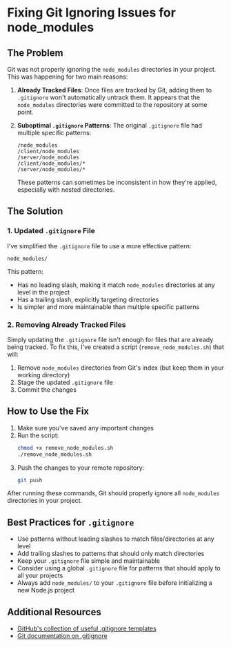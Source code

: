 # Fixing Git Ignoring Issues for node_modules

## The Problem

Git was not properly ignoring the `node_modules` directories in your project. This was happening for two main reasons:

1. **Already Tracked Files**: Once files are tracked by Git, adding them to `.gitignore` won't automatically untrack them. It appears that the `node_modules` directories were committed to the repository at some point.

2. **Suboptimal `.gitignore` Patterns**: The original `.gitignore` file had multiple specific patterns:
   ```
   /node_modules
   /client/node_modules
   /server/node_modules
   /client/node_modules/*
   /server/node_modules/*
   ```
   These patterns can sometimes be inconsistent in how they're applied, especially with nested directories.

## The Solution

### 1. Updated `.gitignore` File

I've simplified the `.gitignore` file to use a more effective pattern:

```
node_modules/
```

This pattern:
- Has no leading slash, making it match `node_modules` directories at any level in the project
- Has a trailing slash, explicitly targeting directories
- Is simpler and more maintainable than multiple specific patterns

### 2. Removing Already Tracked Files

Simply updating the `.gitignore` file isn't enough for files that are already being tracked. To fix this, I've created a script (`remove_node_modules.sh`) that will:

1. Remove `node_modules` directories from Git's index (but keep them in your working directory)
2. Stage the updated `.gitignore` file
3. Commit the changes

## How to Use the Fix

1. Make sure you've saved any important changes
2. Run the script:
   ```bash
   chmod +x remove_node_modules.sh
   ./remove_node_modules.sh
   ```
3. Push the changes to your remote repository:
   ```bash
   git push
   ```

After running these commands, Git should properly ignore all `node_modules` directories in your project.

## Best Practices for `.gitignore`

- Use patterns without leading slashes to match files/directories at any level
- Add trailing slashes to patterns that should only match directories
- Keep your `.gitignore` file simple and maintainable
- Consider using a global `.gitignore` file for patterns that should apply to all your projects
- Always add `node_modules/` to your `.gitignore` file before initializing a new Node.js project

## Additional Resources

- [GitHub's collection of useful .gitignore templates](https://github.com/github/gitignore)
- [Git documentation on .gitignore](https://git-scm.com/docs/gitignore)
